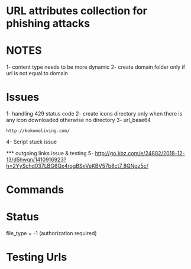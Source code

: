 # URL attributes collection for phishing attacks

NOTES
==============================
1- content type needs to be more dynamic
2- create domain folder only if url is not equal to domain

Issues
==============================

1- handling 429 status code
2- create icons directory only when there is any icon downloaded otherwise no directory
3- url_base64 
   
    http://kokomoliving.com/
4- Script stuck issue
  
 *** outgoing links issue & testing
5- http://go.kbz.com/e/24882/2018-12-13/d5hwqn/1410916923?h=2YySchd037LBG6Qx4rogBSxVeKBV57b8ct7_8QNgz5c/



Commands
==============================



Status
==============================
file_type = -1 (authorization required)




Testing Urls
==============================

